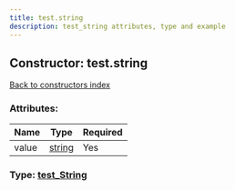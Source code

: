 ```yaml
---
title: test.string
description: test_string attributes, type and example
---
```

## Constructor: test.string  
[Back to constructors index](index.md)



### Attributes:

| Name     |    Type       | Required |
|----------|---------------|----------|
|value|[string](../types/string.md) | Yes|



### Type: [test\_String](../types/test_String.md)



